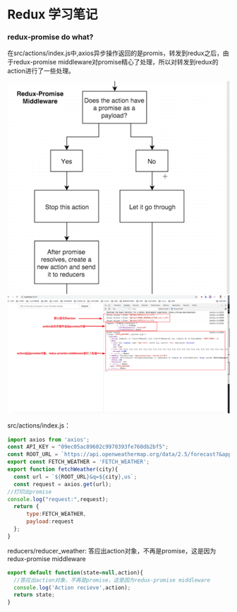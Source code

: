 # Redux 学习笔记
<!-- ###  构建searchbar
src/containers/search_bar.js:

```js
import React,{Component} from 'react';
export default class SearchBar extends Component{

render(){
  return (
    <form className="input-group">
        <input />
        <span className="input-group-btn">
          <button type= "submit" className="btn btn-secondary">Submit</button>
        </span>
     </form>
  );
}
}
```

component/app.js:

```js
import React, { Component } from 'react';
import SearchBar from '../containers/search_bar';
export default class App extends Component {
  render() {
    return (
    <SearchBar />
    );
  }
}
```

![image](https://github.com/dreamerjackson/ReduxSimpleStarter/blob/part11-weatherReducer/images/searchbar.png)


### 修改search_bar


>添加样式，bootstrap 添加状态，即input按钮中的值，会存储到state中。

src/containers/search_bar.js:

```js
import React,{Component} from 'react';

export default class SearchBar extends Component{


constructor(props){
  super(props);
  this.state = {term:''};


}

onInputChange(event){
  console.log(event.target.value);
  this.setState({term:event.target.value});
}

render(){
  //bootstrap
  return (
    //onSubmit，处理提交后的时间。
    <form  className="input-group">
        <input
            placeholder="Get a five-day forecast in your favirate citeies"
              /*值和term state一样*/
            className="form-control"
              /*值和term state一样*/
            value={this.state.term}
    /*onChange={this.onInputChange} 这种方式会报错，因为在函数onInputChange中找不到this这个东西*/
  /*方法一：arrow函数。方法二：this.onInputChange = this.onInputChange.bind(this);*/
            onChange={(event)=>this.onInputChange(event)}
        />
        <span className="input-group-btn">
          <button type= "submit" className="btn btn-secondary">Submit</button>
        </span>
     </form>
  );
}
}
```

![image](https://github.com/dreamerjackson/ReduxSimpleStarter/blob/part11-weatherReducer/images/event.png)


>处理按钮点击事件，阻止默认提交


```js
import React,{Component} from 'react';
export default class SearchBar extends Component{

constructor(props){
  super(props);
  this.state = {term:''};
}

onInputChange(event){
  console.log(event.target.value);
  this.setState({term:event.target.value});
}

onFormSubmit(event){
  //阻止默认提交，因为浏览器的默认提交会跳转到一个新的页面，但是我只希望在此页面中进行操作。
  event.preventDefault();

}

render(){
  //bootstrap

  return (
    //onSubmit，处理提交后的时间。
    <form  onSubmit={this.onFormSubmit} className="input-group">
        <input
            placeholder="Get a five-day forecast in your favirate citeies"
              /*值和term state一样*/
            className="form-control"
              /*值和term state一样*/
            value={this.state.term}
    /*onChange={this.onInputChange} 这种方式会报错，因为在函数onInputChange中找不到this这个东西*/
  /*方法一：arrow函数。方法二：this.onInputChange = this.onInputChange.bind(this);*/
            onChange={(event)=>this.onInputChange(event)}
        />
        <span className="input-group-btn">
          <button type= "submit" className="btn btn-secondary">Submit</button>
        </span>
     </form>
  );
}
}
```

### 天气预报网站
[天气预报网站](https://openweathermap.org/forecast5)

[json格式](https://samples.openweathermap.org/data/2.5/forecast?q=London,us&appid=b6907d289e10d714a6e88b30761fae22)
[xml格式](https://samples.openweathermap.org/data/2.5/forecast?q=London,us&mode=xml&appid=b6907d289e10d714a6e88b30761fae22)
谷歌插件查看json格式：jsonView

登陆网址，可获取到API_KEY


### apply Middleware

Middleware像一个看门人，action 分发到 redux 之前，有Middleware来处理一些事情后，转发给redux。

添加Middleware，需要安装：

```
>npm install --save redux-promise
```

src/index.js:
 添加Middleware
const createStoreWithMiddleware = applyMiddleware(ReduxPromise)(createStore);

```js
import React from 'react';
import ReactDOM from 'react-dom';
import { Provider } from 'react-redux';
import { createStore, applyMiddleware } from 'redux';

import App from './components/app';
import reducers from './reducers';


import ReduxPromise from 'redux-promise';


const createStoreWithMiddleware = applyMiddleware(ReduxPromise)(createStore);

ReactDOM.render(
  <Provider store={createStoreWithMiddleware(reducers)}>
    <App />
  </Provider>
  , document.querySelector('.container'));
```





###  weather action
想象一下我们需要获取最新天气数据，并且更行redux的state。这时候，就需要创建一个action createor
 注意字符串的凭借方式。
注意异步获取数据使用的不是query，而是更轻便的axios

```
>npm install --save axios
```
src/action/index.js:

```js
import axios from 'axios';
const API_KEY = "09ec05ac89602c9970393fe760db2bf5";
const ROOT_URL = `https://api.openweathermap.org/data/2.5/forecast?&appid=${API_KEY}`
export const FETCH_WEATHER = 'FETCH_WEATHER';


export function fetchWeather(city){
  const url = `${ROOT_URL}&q=${city},us`;
  const request = axios.get(url);
  return {
      type:FETCH_WEATHER,
      payload:request
  };
}
```


### 点击搜索，触发action
src/container/search_bar.js:

>   将action与redux绑定在一起.提交form，会触发action。ajax异步请求。


```js
import React,{Component} from 'react';

//导入react与redux的绑定
import {connect} from 'react-redux';
import {bindActionCreators} from 'redux';
import {fetchWeather}  from '../actions/index';

class SearchBar extends Component{


constructor(props){
  super(props);
  this.state = {term:''};


}

onInputChange(event){
  //console.log(event.target.value);
  this.setState({term:event.target.value});
}


onFormSubmit(event){
  //阻止默认提交，因为浏览器的默认提交会跳转到一个新的页面，但是我只希望在此页面中进行操作。
  event.preventDefault();

//触发action
this.props.fetchWeather(this.state.term);
//清空搜索框
this.setState({term:''});
}

render(){
  //bootstrap

  return (
    //onSubmit，处理提交后的时间。
    <form  onSubmit={(event)=>this.onFormSubmit(event)} className="input-group">
        <input
            placeholder="Get a five-day forecast in your favirate citeies"
              /*值和term state一样*/
            className="form-control"
              /*值和term state一样*/
            value={this.state.term}
    /*onChange={this.onInputChange} 这种方式会报错，因为在函数onInputChange中找不到this这个东西*/
  /*方法一：arrow函数。方法二：this.onInputChange = this.onInputChange.bind(this);*/
            onChange={(event)=>this.onInputChange(event)}
        />
        <span className="input-group-btn">
          <button type= "submit" className="btn btn-secondary">Submit</button>
        </span>
     </form>
  );
}
}


//将action与redux绑定，并且fetchWeather这个action 作为了props的参数。
function mapDispatchToProps(dispatch){
  return bindActionCreators({fetchWeather},dispatch);
}

export default connect(null,mapDispatchToProps)(SearchBar)
```


![image](https://github.com/dreamerjackson/ReduxSimpleStarter/blob/part11-weatherReducer/images/newyork.png) -->

### redux-promise do what?

在src/actions/index.js中,axios异步操作返回的是promis，转发到redux之后，由于redux-promise middleware对promise精心了处理，所以对转发到redux的action进行了一些处理。

![image](https://github.com/dreamerjackson/ReduxSimpleStarter/blob/part13-middleware/images/redux-promise.png)
![image](https://github.com/dreamerjackson/ReduxSimpleStarter/blob/part13-middleware/images/redux-promise2.png)

src/actions/index.js：
```js
import axios from 'axios';
const API_KEY = "09ec05ac89602c9970393fe760db2bf5";
const ROOT_URL = `https://api.openweathermap.org/data/2.5/forecast?&appid=${API_KEY}`
export const FETCH_WEATHER = 'FETCH_WEATHER';
export function fetchWeather(city){
  const url = `${ROOT_URL}&q=${city},us`;
  const request = axios.get(url);
//打印出promise
console.log("request:",request);
  return {
      type:FETCH_WEATHER,
      payload:request
  };
}
```

reducers/reducer_weather:
答应出action对象，不再是promise，这是因为redux-promise middleware

```js
export default function(state=null,action){
  //答应出action对象，不再是promise，这是因为redux-promise middleware
  console.log('Action recieve',action);
  return state;
}
```
